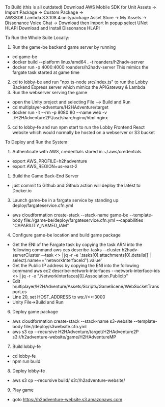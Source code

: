 To Build (this is all outdated)
Download AWS Mobile SDK for Unit
Assets -> Import Package -> Custom Package -> AWSSDK.Lambda.3.3.108.4.unitypackage
Asset Store -> My Assets -> Dissonance Voice Chat -> Download then Import
In popup select UNet HLAPI
Download and Install Dissonance HLAPI

To Run the Whole Suite Locally:
1. Run the game-be backend game server by running 
  - cd game-be
  - docker build --platform linux/amd64 . -t roanders/h2hadv-server
  - docker run -p 4000:4000 roanders/h2hadv-server
  This mimics the fargate task started at game time
2. cd to lobby-be and run "npx ts-node src/index.ts" to run the Lobby Backend Express server
   which mimics the APIGateway & Lambda
3. Run the webserver serving the game 
  - open the Unity project and selecting File --> Build and Run
  - cd multiplayer-adventure/H2HAdventure/target
  - docker run -it --rm -p 8080:80 --name web -v ./H2HAdventure2P:/usr/share/nginx/html nginx
5. cd to lobby-fe and run npm start to run the Lobby Frontend React website
   which would normally be hosted on a webserver or S3 bucket

To Deploy and Run the System:
1. Authenticate with AWS, credentials stored in ~/.aws/credentials
  - export AWS_PROFILE=h2hadventure
  - export AWS_REGION=us-east-2
1. Build the Game Back-End Server
  - just commit to Github and Github action will deploy the latest to Docker.io
3. Launch game-be in a fargate service by standing up deploy/fargateservice.cfn.yml
  - aws cloudformation create-stack --stack-name game-be --template-body file://game-be/deploy/fargateservice.cfn.yml --capabilities "CAPABILITY_NAMED_IAM"
4. Configure game-be location and build game package
 - Get the ENI of the Fargate task by copying the task ARN into the following command
     aws ecs describe-tasks --cluster h2hadv-serverCluster --task <<task-arn>> | jq -r -e '.tasks[0].attachments[0].details[] | select(.name=="networkInterfaceId").value'
 - Get the Public IP address by copying the ENI into the following command
     aws ec2 describe-network-interfaces --network-interface-ids <<eni>> | jq -r -e ".NetworkInterfaces[0].Association.PublicIp"
 - Edit multiplayer/H2HAdventure/Assets/Scripts/GameScene/WebSocketTransport.cs
 - Line 20, set HOST_ADDRESS to ws://<<ip>>:3000
 - Unity File->Build and Run
6. Deploy game package
 - aws cloudformation create-stack --stack-name s3-website  --template-body file://deploy/s3website.cfn.yml
 - aws s3 cp --recursive H2HAdventure/target/H2HAdventure2P s3://h2adventure-website/game/H2HAdventureMP
7. Build lobby-fe
 - cd lobby-fe
 - npm run build
8. Deploy lobby-fe
 - aws s3 cp --recursive build/ s3://h2adventure-website/
9. Play game
 - goto https://h2adventure-website.s3.amazonaws.com

